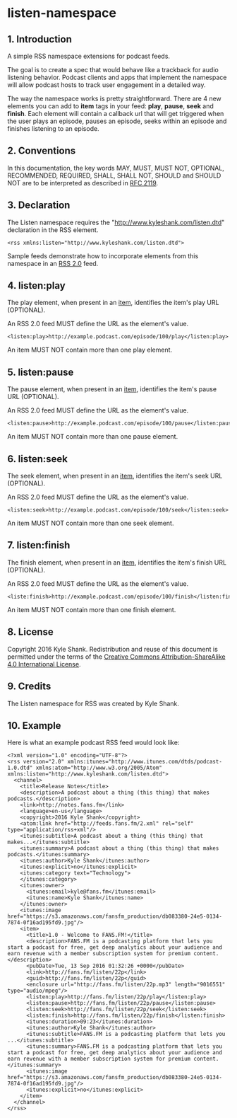 # listen-namespace

## 1. Introduction

A simple RSS namespace extensions for podcast feeds.

The goal is to create a spec that would behave like a trackback for audio listening behavior.  Podcast clients and apps that implement the namespace will allow podcast hosts to track user engagement in a detailed way.

The way the namespace works is pretty straightforward.  There are 4 new elements you can add to **item** tags in your feed: **play**, **pause**, **seek** and **finish**.  Each element will contain a callback url that will get triggered when the user plays an episode, pauses an episode, seeks within an episode and finishes listening to an episode.

## 2. Conventions

In this documentation, the key words MAY, MUST, MUST NOT, OPTIONAL, RECOMMENDED, REQUIRED, SHALL, SHALL NOT, SHOULD and SHOULD NOT are to be interpreted as described in [RFC 2119](http://www.ietf.org/rfc/rfc2119.txt).

## 3. Declaration

The Listen namespace requires the "http://www.kyleshank.com/listen.dtd" declaration in the RSS element.

    <rss xmlns:listen="http://www.kyleshank.com/listen.dtd">

Sample feeds demonstrate how to incorporate elements from this namespace in an [RSS 2.0](https://raw.githubusercontent.com/kyleshank/listen-namespace/master/example/podcast.xml) feed.

## 4. listen:play

The play element, when present in an [item](http://www.rssboard.org/rss-specification#hrelementsOfLtitemgt), identifies the item's play URL (OPTIONAL).

An RSS 2.0 feed MUST define the URL as the element's value.

    <listen:play>http://example.podcast.com/episode/100/play</listen:play>

An item MUST NOT contain more than one play element.

## 5. listen:pause

The pause element, when present in an [item](http://www.rssboard.org/rss-specification#hrelementsOfLtitemgt), identifies the item's pause URL (OPTIONAL).

An RSS 2.0 feed MUST define the URL as the element's value.

    <listen:pause>http://example.podcast.com/episode/100/pause</listen:pause>

An item MUST NOT contain more than one pause element.

## 6. listen:seek

The seek element, when present in an [item](http://www.rssboard.org/rss-specification#hrelementsOfLtitemgt), identifies the item's seek URL (OPTIONAL).

An RSS 2.0 feed MUST define the URL as the element's value.

    <listen:seek>http://example.podcast.com/episode/100/seek</listen:seek>

An item MUST NOT contain more than one seek element.

## 7. listen:finish

The finish element, when present in an [item](http://www.rssboard.org/rss-specification#hrelementsOfLtitemgt), identifies the item's finish URL (OPTIONAL).

An RSS 2.0 feed MUST define the URL as the element's value.

    <liste:finish>http://example.podcast.com/episode/100/finish</listen:finish>

An item MUST NOT contain more than one finish element.

## 8. License

Copyright 2016 Kyle Shank. Redistribution and reuse of this document is permitted under the terms of the [Creative Commons Attribution-ShareAlike 4.0 International License](https://creativecommons.org/licenses/by-sa/4.0/).

## 9. Credits

The Listen namespace for RSS was created by Kyle Shank.

## 10. Example

Here is what an example podcast RSS feed would look like:

    <?xml version="1.0" encoding="UTF-8"?>
    <rss version="2.0" xmlns:itunes="http://www.itunes.com/dtds/podcast-1.0.dtd" xmlns:atom="http://www.w3.org/2005/Atom" xmlns:listen="http://www.kyleshank.com/listen.dtd">
      <channel>
        <title>Release Notes</title>
        <description>A podcast about a thing (this thing) that makes podcasts.</description>
        <link>http://notes.fans.fm</link>
        <language>en-us</language>
        <copyright>2016 Kyle Shank</copyright>
        <atom:link href="http://feeds.fans.fm/2.xml" rel="self" type="application/rss+xml"/>
        <itunes:subtitle>A podcast about a thing (this thing) that makes...</itunes:subtitle>
        <itunes:summary>A podcast about a thing (this thing) that makes podcasts.</itunes:summary>
        <itunes:author>Kyle Shank</itunes:author>
        <itunes:explicit>no</itunes:explicit>
        <itunes:category text="Technology">
        </itunes:category>
        <itunes:owner>
          <itunes:email>kyle@fans.fm</itunes:email>
          <itunes:name>Kyle Shank</itunes:name>
        </itunes:owner>
        <itunes:image href="https://s3.amazonaws.com/fansfm_production/db083380-24e5-0134-7874-0f16ad195fd9.jpg"/>
        <item>
          <title>1.0 - Welcome to FANS.FM!</title>
          <description>FANS.FM is a podcasting platform that lets you start a podcast for free, get deep analytics about your audience and earn revenue with a member subscription system for premium content.</description>
          <pubDate>Tue, 13 Sep 2016 01:32:26 +0000</pubDate>
          <link>http://fans.fm/listen/22p</link>
          <guid>http://fans.fm/listen/22p</guid>
          <enclosure url="http://fans.fm/listen/22p.mp3" length="9016551" type="audio/mpeg"/>
          <listen:play>http://fans.fm/listen/22p/play</listen:play>
          <listen:pause>http://fans.fm/listen/22p/pause</listen:pause>
          <listen:seek>http://fans.fm/listen/22p/seek</listen:seek>
          <listen:finish>http://fans.fm/listen/22p/finish</listen:finish>
          <itunes:duration>09:23</itunes:duration>
          <itunes:author>Kyle Shank</itunes:author>
          <itunes:subtitle>FANS.FM is a podcasting platform that lets you ...</itunes:subtitle>
          <itunes:summary>FANS.FM is a podcasting platform that lets you start a podcast for free, get deep analytics about your audience and earn revenue with a member subscription system for premium content.</itunes:summary>
          <itunes:image href="https://s3.amazonaws.com/fansfm_production/db083380-24e5-0134-7874-0f16ad195fd9.jpg"/>
          <itunes:explicit>no</itunes:explicit>
        </item>
      </channel>
    </rss>
